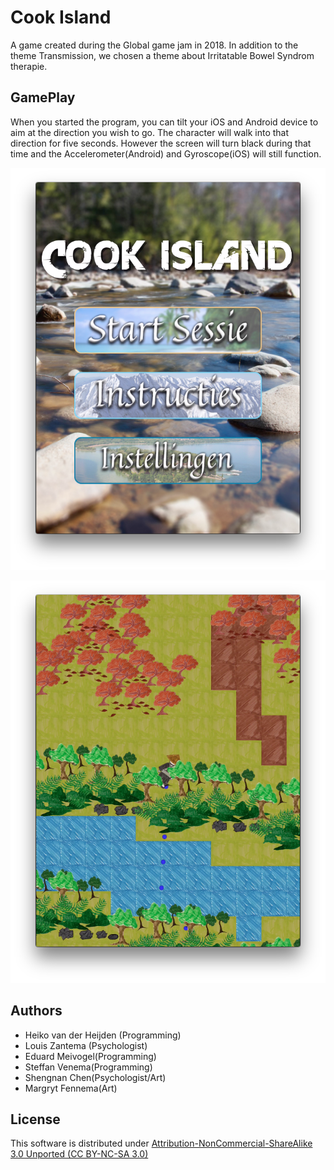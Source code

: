 # Cook Island
A game created during the Global game jam in 2018. 
In addition to the theme Transmission, we chosen a theme about Irritatable Bowel Syndrom therapie.

## GamePlay
When you started the program, you can tilt your iOS and Android device to aim at the direction you wish to go. The character will walk into that direction for five seconds.
However the screen will turn black during that time and the Accelerometer(Android) and Gyroscope(iOS) will still function.


![alt tag](https://github.com/valvy/Cook-island/blob/master/Assets/Screenshots/Mainmenu.png)

![alt tag](https://github.com/valvy/Cook-island/blob/master/Assets/Screenshots/Screenshot.png)


## Authors
- Heiko van der Heijden (Programming)
- Louis Zantema (Psychologist)
- Eduard Meivogel(Programming)
- Steffan Venema(Programming)
- Shengnan Chen(Psychologist/Art)
- Margryt Fennema(Art)

## License

This software is distributed under [Attribution-NonCommercial-ShareAlike 3.0 Unported (CC BY-NC-SA 3.0)](https://github.com/valvy/Cook-island/blob/develop/License.md)
